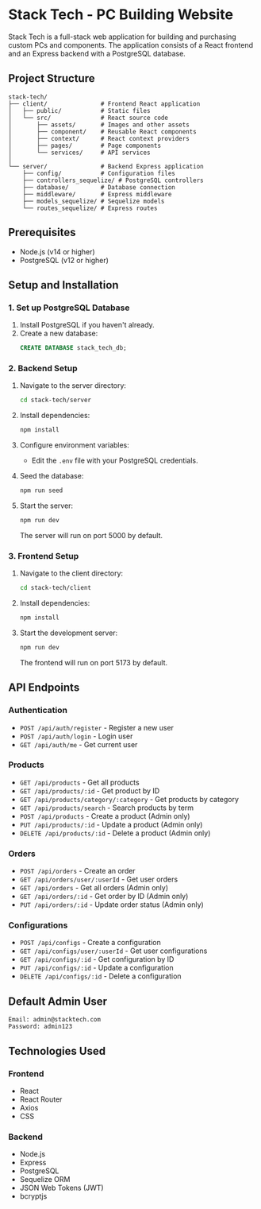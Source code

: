 # Stack Tech - PC Building Website

Stack Tech is a full-stack web application for building and purchasing custom PCs and components. The application consists of a React frontend and an Express backend with a PostgreSQL database.

## Project Structure

```
stack-tech/
├── client/               # Frontend React application
│   ├── public/           # Static files
│   └── src/              # React source code
│       ├── assets/       # Images and other assets
│       ├── component/    # Reusable React components
│       ├── context/      # React context providers
│       ├── pages/        # Page components
│       └── services/     # API services
│
└── server/               # Backend Express application
    ├── config/           # Configuration files
    ├── controllers_sequelize/ # PostgreSQL controllers
    ├── database/         # Database connection
    ├── middleware/       # Express middleware
    ├── models_sequelize/ # Sequelize models
    └── routes_sequelize/ # Express routes
```

## Prerequisites

- Node.js (v14 or higher)
- PostgreSQL (v12 or higher)

## Setup and Installation

### 1. Set up PostgreSQL Database

1. Install PostgreSQL if you haven't already.
2. Create a new database:
   ```sql
   CREATE DATABASE stack_tech_db;
   ```

### 2. Backend Setup

1. Navigate to the server directory:
   ```bash
   cd stack-tech/server
   ```

2. Install dependencies:
   ```bash
   npm install
   ```

3. Configure environment variables:
   - Edit the `.env` file with your PostgreSQL credentials.

4. Seed the database:
   ```bash
   npm run seed
   ```

5. Start the server:
   ```bash
   npm run dev
   ```
   The server will run on port 5000 by default.

### 3. Frontend Setup

1. Navigate to the client directory:
   ```bash
   cd stack-tech/client
   ```

2. Install dependencies:
   ```bash
   npm install
   ```

3. Start the development server:
   ```bash
   npm run dev
   ```
   The frontend will run on port 5173 by default.

## API Endpoints

### Authentication
- `POST /api/auth/register` - Register a new user
- `POST /api/auth/login` - Login user
- `GET /api/auth/me` - Get current user

### Products
- `GET /api/products` - Get all products
- `GET /api/products/:id` - Get product by ID
- `GET /api/products/category/:category` - Get products by category
- `GET /api/products/search` - Search products by term
- `POST /api/products` - Create a product (Admin only)
- `PUT /api/products/:id` - Update a product (Admin only)
- `DELETE /api/products/:id` - Delete a product (Admin only)

### Orders
- `POST /api/orders` - Create an order
- `GET /api/orders/user/:userId` - Get user orders
- `GET /api/orders` - Get all orders (Admin only)
- `GET /api/orders/:id` - Get order by ID (Admin only)
- `PUT /api/orders/:id` - Update order status (Admin only)

### Configurations
- `POST /api/configs` - Create a configuration
- `GET /api/configs/user/:userId` - Get user configurations
- `GET /api/configs/:id` - Get configuration by ID
- `PUT /api/configs/:id` - Update a configuration
- `DELETE /api/configs/:id` - Delete a configuration

## Default Admin User

```
Email: admin@stacktech.com
Password: admin123
```

## Technologies Used

### Frontend
- React
- React Router
- Axios
- CSS

### Backend
- Node.js
- Express
- PostgreSQL
- Sequelize ORM
- JSON Web Tokens (JWT)
- bcryptjs
